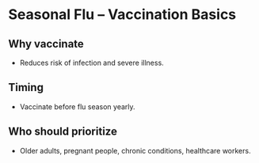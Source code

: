 # Seasonal Flu – Vaccination Basics

## Why vaccinate
- Reduces risk of infection and severe illness.

## Timing
- Vaccinate before flu season yearly.

## Who should prioritize
- Older adults, pregnant people, chronic conditions, healthcare workers.
